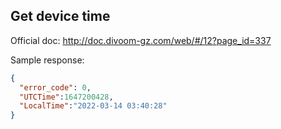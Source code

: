 ## Get device time

Official doc: <http://doc.divoom-gz.com/web/#/12?page_id=337>

Sample response:

```json
{
  "error_code": 0,
  "UTCTime":1647200428,
  "LocalTime":"2022-03-14 03:40:28"
}
```
